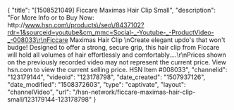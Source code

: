 {
    "title": "[1508521049] Ficcare Maximas Hair Clip  Small",
    "description": "For More Info or to Buy Now: http:\/\/www.hsn.com\/products\/seo\/8437102?rdr=1&sourceid=youtube&cm_mmc=Social-_-Youtube-_-ProductVideo-_-008033\r\nFiccare Maximas Hair Clip \nCreate elegant updo's that won't budge! Designed to offer a strong, secure grip, this hair clip from Ficcare will hold all volumes of hair effortlessly and comfortably....\r\nPrices shown on the previously recorded video may not represent the current price.  View hsn.com to view the current selling price. HSN Item #008033",
    "channelid": "123179144",
    "videoid": "123178798",
    "date_created": "1507937126",
    "date_modified": "1508372603",
    "type": "captivate",
    "layout": "channelVideo",
    "url": "\/hsn-network\/ficcare-maximas-hair-clip-small\/123179144-123178798"
}